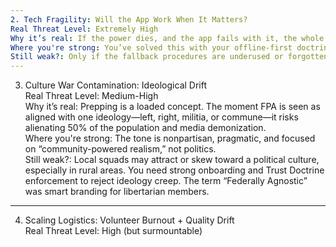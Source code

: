 ```yaml
---  
2. Tech Fragility: Will the App Work When It Matters?  
Real Threat Level: Extremely High  
Why it’s real: If the power dies, and the app fails with it, the whole network fractures unless the fallback drills and print manuals are second-nature.  
Where you're strong: You’ve solved this with your offline-first doctrine: the SHTF Bible, Outernet radio frequency (7.200 MHz), pulse tests, and printed SOP kits.  
Still weak?: Only if the fallback procedures are underused or forgotten. The best tech is invisible in crisis. Make the print kits and radio drills the primary system, not the backup. That’s your edge.  
---  
```

3. Culture War Contamination: Ideological Drift  
Real Threat Level: Medium-High  
Why it’s real: Prepping is a loaded concept. The moment FPA is seen as aligned with one ideology—left, right, militia, or commune—it risks alienating 50% of the population and media demonization.  
Where you're strong: The tone is nonpartisan, pragmatic, and focused on “community-powered realism,” not politics.  
Still weak?: Local squads may attract or skew toward a political culture, especially in rural areas. You need strong onboarding and Trust Doctrine enforcement to reject ideology creep. The term “Federally Agnostic” was smart branding for libertarian members.  
---  
4. Scaling Logistics: Volunteer Burnout + Quality Drift  
Real Threat Level: High (but surmountable)